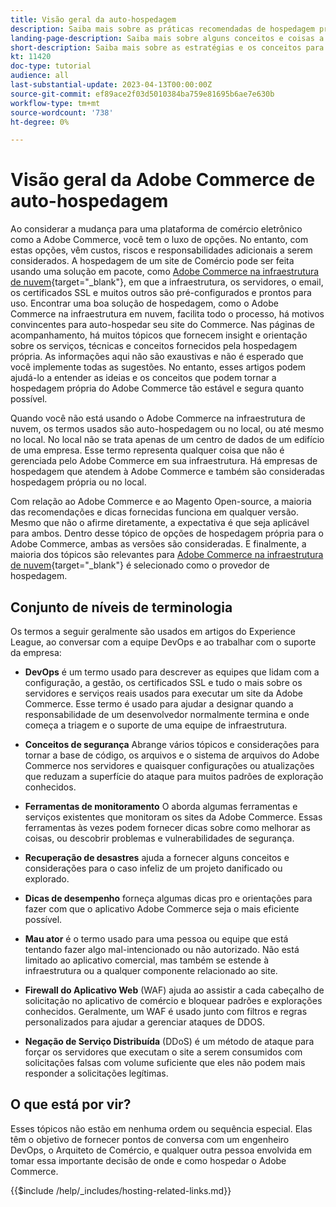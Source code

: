 ```yaml
---
title: Visão geral da auto-hospedagem
description: Saiba mais sobre as práticas recomendadas de hospedagem própria a serem consideradas. Os tópicos vão desde elementos de segurança, até desastres, recuperam muito mais. Estes tópicos estão aqui para ajudar uma empresa que decidiu hospedar sua própria versão do Adobe Commerce. Os itens apresentados não são todos inclusivos, mas devem fornecer uma boa variedade de conceitos para promover um site seguro, estável e resiliente.
landing-page-description: Saiba mais sobre alguns conceitos e coisas a serem considerados ao hospedar o Adobe Commerce por conta própria.
short-description: Saiba mais sobre as estratégias e os conceitos para hospedar o Adobe Commerce por conta própria.
kt: 11420
doc-type: tutorial
audience: all
last-substantial-update: 2023-04-13T00:00:00Z
source-git-commit: ef89ace2f03d5010384ba759e81695b6ae7e630b
workflow-type: tm+mt
source-wordcount: '738'
ht-degree: 0%

---
```



# Visão geral da Adobe Commerce de auto-hospedagem

Ao considerar a mudança para uma plataforma de comércio eletrônico como a Adobe Commerce, você tem o luxo de opções. No entanto, com estas opções, vêm custos, riscos e responsabilidades adicionais a serem considerados. A hospedagem de um site de Comércio pode ser feita usando uma solução em pacote, como [Adobe Commerce na infraestrutura de nuvem](https://experienceleague.adobe.com/docs/commerce-learn/tutorials/getting-started/cloud/1-overview.html){target="_blank"}, em que a infraestrutura, os servidores, o email, os certificados SSL e muitos outros são pré-configurados e prontos para uso. Encontrar uma boa solução de hospedagem, como o Adobe Commerce na infraestrutura em nuvem, facilita todo o processo, há motivos convincentes para auto-hospedar seu site do Commerce. Nas páginas de acompanhamento, há muitos tópicos que fornecem insight e orientação sobre os serviços, técnicas e conceitos fornecidos pela hospedagem própria. As informações aqui não são exaustivas e não é esperado que você implemente todas as sugestões. No entanto, esses artigos podem ajudá-lo a entender as ideias e os conceitos que podem tornar a hospedagem própria do Adobe Commerce tão estável e segura quanto possível.

Quando você não está usando o Adobe Commerce na infraestrutura de nuvem, os termos usados são auto-hospedagem ou no local, ou até mesmo no local. No local não se trata apenas de um centro de dados de um edifício de uma empresa. Esse termo representa qualquer coisa que não é gerenciada pelo Adobe Commerce em sua infraestrutura. Há empresas de hospedagem que atendem à Adobe Commerce e também são consideradas hospedagem própria ou no local.

Com relação ao Adobe Commerce e ao Magento Open-source, a maioria das recomendações e dicas fornecidas funciona em qualquer versão. Mesmo que não o afirme diretamente, a expectativa é que seja aplicável para ambos. Dentro desse tópico de opções de hospedagem própria para o Adobe Commerce, ambas as versões são consideradas. E finalmente, a maioria dos tópicos são relevantes para [Adobe Commerce na infraestrutura de nuvem](https://experienceleague.adobe.com/docs/commerce-learn/tutorials/getting-started/cloud/1-overview.html){target="_blank"} é selecionado como o provedor de hospedagem.

## Conjunto de níveis de terminologia

Os termos a seguir geralmente são usados em artigos do Experience League, ao conversar com a equipe DevOps e ao trabalhar com o suporte da empresa:

* **DevOps** é um termo usado para descrever as equipes que lidam com a configuração, a gestão, os certificados SSL e tudo o mais sobre os servidores e serviços reais usados para executar um site da Adobe Commerce. Esse termo é usado para ajudar a designar quando a responsabilidade de um desenvolvedor normalmente termina e onde começa a triagem e o suporte de uma equipe de infraestrutura.

* **Conceitos de segurança** Abrange vários tópicos e considerações para tornar a base de código, os arquivos e o sistema de arquivos do Adobe Commerce nos servidores e quaisquer configurações ou atualizações que reduzam a superfície do ataque para muitos padrões de exploração conhecidos.

* **Ferramentas de monitoramento** O aborda algumas ferramentas e serviços existentes que monitoram os sites da Adobe Commerce. Essas ferramentas às vezes podem fornecer dicas sobre como melhorar as coisas, ou descobrir problemas e vulnerabilidades de segurança.

* **Recuperação de desastres** ajuda a fornecer alguns conceitos e considerações para o caso infeliz de um projeto danificado ou explorado.

* **Dicas de desempenho** forneça algumas dicas pro e orientações para fazer com que o aplicativo Adobe Commerce seja o mais eficiente possível.

* **Mau ator** é o termo usado para uma pessoa ou equipe que está tentando fazer algo mal-intencionado ou não autorizado. Não está limitado ao aplicativo comercial, mas também se estende à infraestrutura ou a qualquer componente relacionado ao site.

* **Firewall do Aplicativo Web** (WAF) ajuda ao assistir a cada cabeçalho de solicitação no aplicativo de comércio e bloquear padrões e explorações conhecidos. Geralmente, um WAF é usado junto com filtros e regras personalizados para ajudar a gerenciar ataques de DDOS.

* **Negação de Serviço Distribuída** (DDoS) é um método de ataque para forçar os servidores que executam o site a serem consumidos com solicitações falsas com volume suficiente que eles não podem mais responder a solicitações legítimas.

## O que está por vir?

Esses tópicos não estão em nenhuma ordem ou sequência especial. Elas têm o objetivo de fornecer pontos de conversa com um engenheiro DevOps, o Arquiteto de Comércio, e qualquer outra pessoa envolvida em tomar essa importante decisão de onde e como hospedar o Adobe Commerce.

{{$include /help/_includes/hosting-related-links.md}}
